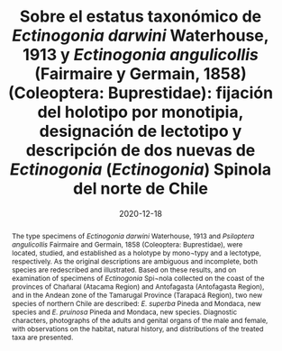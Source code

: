 ---
title: 'Sobre el estatus taxonómico de <i>Ectinogonia darwini </i>Waterhouse, 1913 y <i>Ectinogonia angulicollis </i>(Fairmaire y Germain, 1858) (Coleoptera: Buprestidae): fijación del holotipo por monotipia, designación de lectotipo y descripción de dos nuevas de <i>Ectinogonia </i>(<i>Ectinogonia</i>) Spinola del norte de Chile'
date: '2020-12-18'
doi: ''
journal: Insecta Mundi
issue: '0825'
pagination: '1–15'
zoobank: 'urn:lsid:zoobank.org:pub:7E7A1681-0625-42FC-9C33-8F0A39BB05B8'

authors:
  - first_name: 'Cristian'
    last_name: 'Pineda'
    affiliation: 'Avenida El Litre Nº1310, Valparaíso, Chile'
    email: 'cristian.pineda.r@gmail.com'

  - first_name: 'José'
    last_name: 'Mondaca'
    affiliation: 'Servicio Agrícola y Ganadero (SAG), Camino La Pólvora Km 12,7, Valparaíso, Chile'
    email: 'jose.mondaca@sag.gob.cl'

download: ''

supplementary: ''

keywords:
  - Charles Darwin
  - Chrysochroinae
  - Dicercini
  - types
  - taxonomy
 
categories:
  - Coleoptera
  - Buprestidae
  
references:
  - authors: Barriga JE, Curkovic T, Fichet LT, Henríquez JL, Macaya BJ.
    year: 1993
    title: 'Nuevos antecedentes de coleópteros xilófagos y plantas hospederas en Chile, con una recopilación de citas previas. Revista Chilena de Entomología 20'
    pages: 65–91
    doi: 
    url: 
    access: 

  - authors: Cobos A.
    year: 1953
    title: 'Revisión de las <i>Ectinogonia </i>Spinola Sensu Strictus Coleoptera, Buprestidae. Revista Chilena de Entomología 3'
    pages: 41–68
    doi: 
    url: 
    access: 

  - authors: Fairmaire L, Germain P.
    year: 1858
    title: 'Révision des coléopt<i>è</i>res du Chili. Annales de la Société Entomologique de France (3)6'
    pages: 709–742
    doi: 
    url: 
    access: 

  - authors: Giraldo-Mendoza A.
    year: 2020
    title: 'New species of the genus <i>Ectinogonia </i>Spinola, 1837 (Coleoptera: Buprestidae: Dicercini) from Southern Andes of Peru. Dugesiana 27(1)'
    pages: 11–15
    doi: 
    url: 
    access: 

  - authors: Horn W, Kahle I, Friese G, Gaedike R.
    year: 1990
    title: 'Collectiones entomologicae, part 1. Akademie der Landwirtschaftswissen-schaften der Deutschen Demokratischen Republik; Berlin'
    pages: 220 p
    doi: 
    url: 
    access: 

  - authors: Hutchison PC.
    year: 1953
    title: 'Studies of South American Cactaceae. 2. <i>Echinocactus humilis</i>. Cactus and Succulent Journal (U.S.) 25(2)'
    pages: 34–37
    doi: 
    url: http://cactusandsucculentsociety.org/cssaarchives/Paul%20Clifford%20Hutchison.pdf
    access: 

  - authors: ICZN [International Commission on Zoological Nomenclature].
    year: 1999
    title: 'International Code of Zoological Nomenclature. Fourth Edition. International Trust for Zoological Nomenclature; London, United Kingdom'
    pages: 306 p
    doi: 
    url: 
    access: 

  - authors: Moore T.
    year: 1994
    title: 'Revisión del género <i>Ectinogonia </i>Spinola para Chile. Boletín de la Sociedad de Biología de Concepción 65'
    pages: 153–166
    doi: 
    url: 
    access: 

  - authors: Moore T, Diéguez V.
    year: 2014
    title: 'A contribution to the knowledge of Neotropical Buprestidae: Description of a new species of <i>Ectinogonia </i>Spinola (Coleoptera: Buprestidae: Chrysochroinae: Dicercini). The Coleopterists Bulletin 68(1)'
    pages: 47–49
    doi: 
    url: 
    access: 

  - authors: Moore T, Vidal P.
    year: 2015
    title: 'Los bupréstidos de Chile. Editorial Universidad Católica; Santiago, Chile'
    pages: 398 p
    doi: 
    url: 
    access: 

  - authors: Olave LE.
    year: 1936
    title: 'Revisión de los bupréstidos chilenos. Revista Chilena de Historia Natural 39'
    pages: 349–376
    doi: 
    url: 
    access: 

  - authors: Pineda C, Cid-Arcos M.
    year: 2019
    title: 'Contribución al conocimiento de las especies altoandinas de <i>Ectinogonia </i>Spinola (Coleoptera: Buprestidae), con descripción de una nueva especie del extremo norte de Chile. Revista Chilena de Entomología 45(4)'
    pages: 655–667
    doi: 
    url: 
    access: 

  - authors: Pineda C, Mondaca J.
    year: 2020
    title: 'Designación del lectotipo de <i>Ectinogonia costata </i>(Fairmaire) (Coleoptera: Buprestidae), y descripción de una nueva especie de <i>Ectinogonia </i>(<i>Ectinogonia</i>) Spinola de Chile. Insecta Mundi 0790'
    pages: 1–8
    doi: 
    url: 
    access: 

  - authors: Señoret Espinosa E, Acosta Ramos JP.
    year: 2013
    title: 'Guía de Campo. Cactáceas nativas de Chile. Ed. Corporación Chilena de la Madera; Concepción, Chile'
    pages: 250 p
    doi: 
    url: 
    access: 

  - authors: Smith KGV.
    year: 1987
    title: 'Darwin’s insects: Charles Darwin’s entomological notes, with an introduction and comments by Kenneth G. V. Smith. Bulletin of the British Museum (Natural History) Historical Series 14(1)'
    pages: 1–143
    doi: 
    url: 
    access: 

  - authors: Waterhouse CO.
    year: 1913
    title: 'XIX. Observations on Coleoptera of the family Buprestidae, with descriptions of new species. Annals and Magazine of Natural History (8)12'
    pages: 181–184
    doi: 
    url: 
    access:  

abstract: 'The type specimens of <i>Ectinogonia darwini </i>Waterhouse, 1913 and <i>Psiloptera angulicollis </i>Fairmaire and Germain, 1858 (Coleoptera: Buprestidae), were located, studied, and established as a holotype by mono¬typy and a lectotype, respectively. As the original descriptions are ambiguous and incomplete, both species are redescribed and illustrated. Based on these results, and on examination of specimens of <i>Ectinogonia </i>Spi¬nola collected on the coast of the provinces of Chañaral (Atacama Region) and Antofagasta (Antofagasta Region), and in the Andean zone of the Tamarugal Province (Tarapacá Region), two new species of northern Chile are described: <i>E. superba </i>Pineda and Mondaca, new species and <i>E. pruinosa </i>Pineda and Mondaca, new species. Diagnostic characters, photographs of the adults and genital organs of the male and female, with observations on the habitat, natural history, and distributions of the treated taxa are presented.'

resumen: 'Los ejemplares tipos de <i>Ectinogonia darwini </i>Waterhouse, 1913 y <i>Psiloptera angulicollis </i>Fairmaire y Germain, 1858 (Coleoptera: Buprestidae), fueron localizados, estudiados y establecidos como holotipo por monotipia y lectotipo, respectivamente. Como las descripciones originales son ambiguas e incompletas, ambas especies son redescritas e ilustradas. Basados en estas nominaciones, y en el examen de ejemplares de <i>Ectinogonia </i>Spinola recolectados en el litoral de las provincias de Chañaral (Región de Atacama) y Antofa¬gasta (Región de Antofagasta), y en la zona andina de la Provincia del Tamarugal (Región de Tarapacá), se describen dos nuevas especies del norte de Chile: <i>E. superba </i>Pineda y Mondaca, nueva especie y <i>E. pruinosa </i>Pineda y Mondaca, nueva especie. Se presentan caracteres diagnósticos, fotografías de los adultos y de los órganos genitales del macho y la hembra, junto a observaciones sobre el hábitat, historia natural, y distribu¬ción de los taxones tratados.'
---